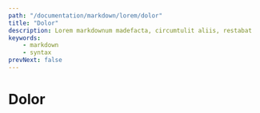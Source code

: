 ```yaml
---
path: "/documentation/markdown/lorem/dolor"
title: "Dolor"
description: Lorem markdownum madefacta, circumtulit aliis, restabat
keywords:
    - markdown
    - syntax
prevNext: false
---
```


# Dolor